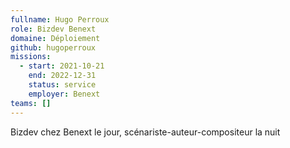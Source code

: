 ```yaml
---
fullname: Hugo Perroux
role: Bizdev Benext
domaine: Déploiement
github: hugoperroux
missions:
  - start: 2021-10-21
    end: 2022-12-31
    status: service
    employer: Benext
teams: []
---
```

Bizdev chez Benext le jour, scénariste-auteur-compositeur la nuit